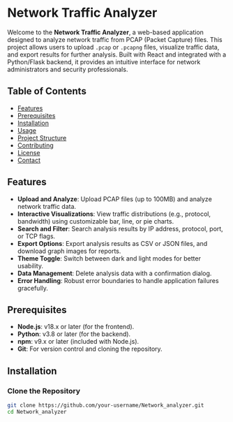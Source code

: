 # Network Traffic Analyzer

Welcome to the **Network Traffic Analyzer**, a web-based application designed to analyze network traffic from PCAP (Packet Capture) files. This project allows users to upload `.pcap` or `.pcapng` files, visualize traffic data, and export results for further analysis. Built with React and integrated with a Python/Flask backend, it provides an intuitive interface for network administrators and security professionals.

## Table of Contents
- [Features](#features)
- [Prerequisites](#prerequisites)
- [Installation](#installation)
- [Usage](#usage)
- [Project Structure](#project-structure)
- [Contributing](#contributing)
- [License](#license)
- [Contact](#contact)

## Features
- **Upload and Analyze**: Upload PCAP files (up to 100MB) and analyze network traffic data.
- **Interactive Visualizations**: View traffic distributions (e.g., protocol, bandwidth) using customizable bar, line, or pie charts.
- **Search and Filter**: Search analysis results by IP address, protocol, port, or TCP flags.
- **Export Options**: Export analysis results as CSV or JSON files, and download graph images for reports.
- **Theme Toggle**: Switch between dark and light modes for better usability.
- **Data Management**: Delete analysis data with a confirmation dialog.
- **Error Handling**: Robust error boundaries to handle application failures gracefully.

## Prerequisites
- **Node.js**: v18.x or later (for the frontend).
- **Python**: v3.8 or later (for the backend).
- **npm**: v9.x or later (included with Node.js).
- **Git**: For version control and cloning the repository.

## Installation

### Clone the Repository
```bash
git clone https://github.com/your-username/Network_analyzer.git
cd Network_analyzer

